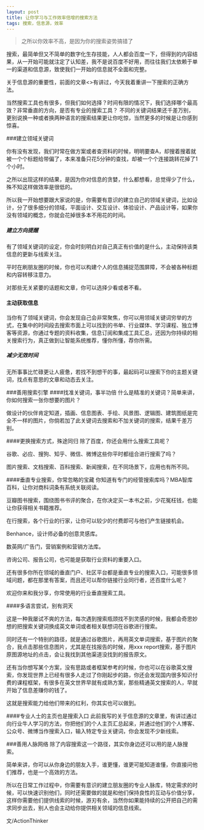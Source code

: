 ```yaml
---
layout: post
title: 让你学习与工作效率倍增的搜索方法
tags: 搜索，信息源，效率
---
```


> 之所以你效率不高，是因为你的搜索姿势搞错了

搜索，最简单但又不简单的数字化生存技能，人人都会百度一下，但得到的内容结果，从一开始可能就注定了认知差，我不是说百度不好用，而往往我们太依赖于单一的渠道和信息源，致使我们一开始的信息就不全面和完整。

关于信息源的重要性，前面的文章<>有讲过，今天我着重讲一下搜索的正确方法。

当然搜索工具也有很多，但我们如何选择？时间有限的情况下，我们选择哪个最高效？非常垂直的方向，是否有专业的搜索工具？
不同的关键词结果还千差万别，更别说换一种或者换两种语言的搜索结果更让你吃惊，当然更多的时候是让你感到惊喜。

###建立领域关键词

你有没有发现，我们时常在做方案或者查资料的时候，明明要查A，却搜着搜着就被一个个标题给带偏了，本来准备只花5分钟的查找，却被一个个连接跳转花掉了1个小时。

之所以出现这样的结果，是因为你对信息的贪婪，什么都想看，总觉得少了什么，殊不知这样做效率是很低的。

所以我一开始想要跟大家说的是，你需要有意识的建立自己的领域关键词，比如设计，分了很多细分的领域，平面设计、交互设计、体验设计、产品设计等，如果你没有领域的概念，你就会花掉很多本不用花的时间。

##### 建立方向提醒
有了领域关键词的设定，你会时刻明白对自己真正有价值的是什么，主动保持该类信息的更新与线索关注。

平时在刷朋友圈的时候，你也可以构建个人的信息捕捉范围屏障，不会被各种标题和内容转移注意力。

对那些无关紧要的话题和文章，你可以选择少看或者不看。

#### 主动获取信息
当你有了领域关键词，你会发现自己会非常聚焦，你可以用领域关键词穷举的方式，在集中的时间段去搜索市面上可以找到的书单、行业媒体、学习课程、独立博客等资源，你通过专题的资料收集，信息订阅和集成工具汇总，还因为你持续的相关搜索行为，真正做到让智能系统推荐，懂你所懂，荐你所需。

##### 减少无效时间
无所事事比忙碌更让人疲惫，若找不到想干的事，最起码可以搜索下你的主题关键词，找点有意思的文章和动态去关注。


###善用搜索引擎
####找准关键词，事半功倍
什么是精准的关键词？简单来讲，你如何搜索一张你想要的图片？

做设计的伙伴肯定知道，插画、信息图表、手绘、风景图、逻辑图、建筑图纸是完全不一样的图片，你倘若加了此关键词去搜索和不加关键词的搜索，结果千差万别。

####更换搜索方式，殊途同归
除了百度，你还会用什么搜索工具呢？

谷歌、必应、搜狗、知乎、微信、微博这些你平时都组合进行搜索了吗？

图片搜索、文档搜索、百科搜索、新闻搜索，在不同场景下，应用也有所不同。

####垂直专业搜索，你常忽略的宝藏
你知道有专门的经管搜索库吗？MBA智库百科，让你对商科词条有系统关联阅读。

豆瓣图书搜索，围绕图书书评的聚合，在你决定买一本书之前，少花冤枉钱，也能让你获得相关书籍推荐。

在行搜索，各个行业的行家，让你可以较少的付费即可与他们产生链接机会。

Benhance，设计师必备的创意灵感库。

数英网/广告门，营销案例和营销方法库。

咨询公司、报告公司，也可能是获取行业资料的重要入口。

还有很多你所在领域的垂直门户、社区平台都是垂直专业的搜索入口，可能很多领域问题，都在那里有答案，而且还可以帮你链接行业同行者，还百度什么呢？ 

欢迎你来和我分享，你常使用的行业垂直搜索工具。

####多语言尝试，别有洞天

这是一种我屡试不爽的方法，每次遇到搜索瓶颈找不到灵感的时候，我都会奇思妙想的把搜索关键词换成英文单词或者相关联想词在谷歌进行搜索。

同时还有一个特别的路径，就是通过谷歌图片，再用英文单词搜索，基于图片的聚合，我点击那些信息图片，尤其是在找报告的时候，用xxx report搜索，基于图片原图源地址的点击，会让我找到其他渠道没找到的报告原文。

还有当你想写某个方案，没有思路或者框架参考的时候，你也可以在谷歌英文搜索，你发现世界上已经有很多人走过了你刚起步的路，你还会发现国内很多知识付费的课程框架，有很多在英文世界早就有成熟方案，那些精通英文搜索的人，早就开始了信息差赚你的钱了。

这就是搜索能力给他们带来的红利，你其实也可以做到。

####专业人士的主页也是搜索入口
此前我写的关于信息源的文章里，有讲过通过向行业牛人学习的方法，你把他们的个人主页汇总起来，并通过他们的个人博客、公众号、微博当作搜索入口，输入特定专业关键词，你会发现不少新线索。

###善用人脉网络
除了内容搜索这一个路径，其实你身边还可以用的是人脉搜索。

简单来讲，你可以从你身边的朋友入手，谁更懂，谁更可能知道谁懂，你直接问他们推荐，也是一个高效的方法。

所以在日常工作过程中，你需要有意识的建立朋友圈的专业人脉库，特定需求的时候，可以快速识别他们，同时还需要做的就是和他们保持良性的互动与价值分享，这样你需要他们提供线索的时候，游刃有余，当然你如果能持续的公开把自己的需求同步出去，别人也会主动给你提供相关领域的信息线索。


文/ActionThinker

